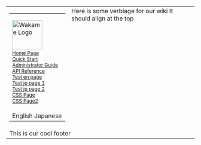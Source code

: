 <span><table border="0" cellpadding="0" width="100%" height="100%"><tr><td width="150px"><table border="0" cellpadding="0" width="100%"><tr><td width="180px">
<!-- START OF MENU-->
<span class="align-right"><img src="/axsh/wakame-vdc/wiki/images/wakame-logo.png" alt="Wakame Logo" width="80" height="80" /></span>  
<font size=2>
[Home Page](/axsh/wakame-vdc/wiki)  
[Quick Start](/axsh/wakame-vdc/wiki/Quick-Start)  
[Administrator Guide](/axsh/wakame-vdc/wiki/Administrator-Guide)  
[API Reference](/axsh/wakame-vdc/wiki/API-Reference)  
[Test en page](/axsh/wakame-vdc/wiki/en/en)  
[Test jp page 1](/axsh/wakame-vdc/wiki/jp/jp)  
[Test jp page 2](/axsh/wakame-vdc/wiki/jp/Jp-home)  
[CSS Page](/axsh/wakame-vdc/wiki/first-css)  
[CSS Page2](/axsh/wakame-vdc/wiki/second-css)  
</font>
<!-- END OF MENU--> 
</td></tr><tr><td>
<!-- START OF LANGUAGES--> 
English  
Japanese
<!-- START OF LANGUAGES-->
</td></tr></table></td><td valign="top">
<!-- START OF CONTENT--> 
Here is some verbiage for our wiki  
It should align at the top  
<!-- END OF CONTENT -->
</td></tr><tr><td colspan="2">
<!-- START OF FOOTER--> 
This is our cool footer
<!-- END OF FOOTER--> 
</td></tr></table></span>